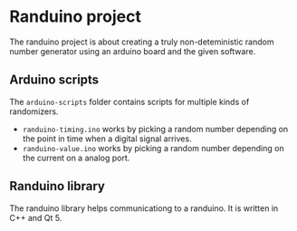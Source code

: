 # Randuino project
The randuino project is about creating a truly non-deteministic random number generator using an arduino board and the given software.

## Arduino scripts
The `arduino-scripts` folder contains scripts for multiple kinds of randomizers.
* `randuino-timing.ino` works by picking a random number depending on the point in time when a digital signal arrives.
* `randuino-value.ino` works by picking a random number depending on the current on a analog port.

## Randuino library
The randuino library helps communicationg to a randuino. 
It is written in C++ and Qt 5.
